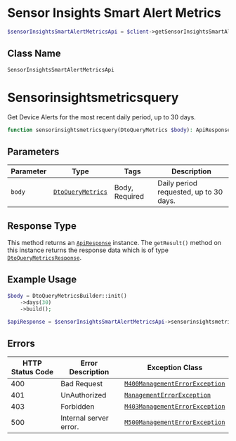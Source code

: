 # Sensor Insights Smart Alert Metrics

```php
$sensorInsightsSmartAlertMetricsApi = $client->getSensorInsightsSmartAlertMetricsApi();
```

## Class Name

`SensorInsightsSmartAlertMetricsApi`


# Sensorinsightsmetricsquery

Get Device Alerts for the most recent daily period, up to 30 days.

```php
function sensorinsightsmetricsquery(DtoQueryMetrics $body): ApiResponse
```

## Parameters

| Parameter | Type | Tags | Description |
|  --- | --- | --- | --- |
| `body` | [`DtoQueryMetrics`](../../doc/models/dto-query-metrics.md) | Body, Required | Daily period requested, up to 30 days. |

## Response Type

This method returns an [`ApiResponse`](../../doc/api-response.md) instance. The `getResult()` method on this instance returns the response data which is of type [`DtoQueryMetricsResponse`](../../doc/models/dto-query-metrics-response.md).

## Example Usage

```php
$body = DtoQueryMetricsBuilder::init()
    ->days(30)
    ->build();

$apiResponse = $sensorInsightsSmartAlertMetricsApi->sensorinsightsmetricsquery($body);
```

## Errors

| HTTP Status Code | Error Description | Exception Class |
|  --- | --- | --- |
| 400 | Bad Request | [`M400ManagementErrorException`](../../doc/models/m400-management-error-exception.md) |
| 401 | UnAuthorized | [`ManagementErrorException`](../../doc/models/management-error-exception.md) |
| 403 | Forbidden | [`M403ManagementErrorException`](../../doc/models/m403-management-error-exception.md) |
| 500 | Internal server error. | [`M500ManagementErrorException`](../../doc/models/m500-management-error-exception.md) |

